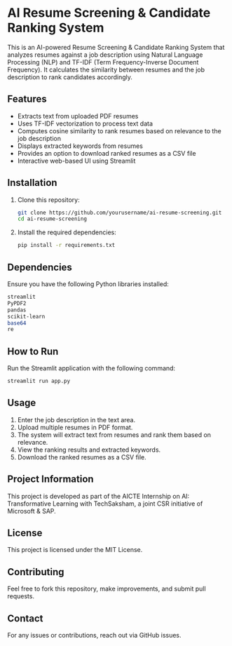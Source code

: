 # AI Resume Screening & Candidate Ranking System

This is an AI-powered Resume Screening & Candidate Ranking System that analyzes resumes against a job description using Natural Language Processing (NLP) and TF-IDF (Term Frequency-Inverse Document Frequency). It calculates the similarity between resumes and the job description to rank candidates accordingly.

## Features
- Extracts text from uploaded PDF resumes
- Uses TF-IDF vectorization to process text data
- Computes cosine similarity to rank resumes based on relevance to the job description
- Displays extracted keywords from resumes
- Provides an option to download ranked resumes as a CSV file
- Interactive web-based UI using Streamlit

## Installation

1. Clone this repository:
   ```sh
   git clone https://github.com/yourusername/ai-resume-screening.git
   cd ai-resume-screening
   ```

2. Install the required dependencies:
   ```sh
   pip install -r requirements.txt
   ```

## Dependencies
Ensure you have the following Python libraries installed:
```sh
streamlit
PyPDF2
pandas
scikit-learn
base64
re
```

## How to Run

Run the Streamlit application with the following command:
```sh
streamlit run app.py
```

## Usage
1. Enter the job description in the text area.
2. Upload multiple resumes in PDF format.
3. The system will extract text from resumes and rank them based on relevance.
4. View the ranking results and extracted keywords.
5. Download the ranked resumes as a CSV file.

## Project Information
This project is developed as part of the AICTE Internship on AI: Transformative Learning with TechSaksham, a joint CSR initiative of Microsoft & SAP.

## License
This project is licensed under the MIT License.

## Contributing
Feel free to fork this repository, make improvements, and submit pull requests.

## Contact
For any issues or contributions, reach out via GitHub issues.



 
